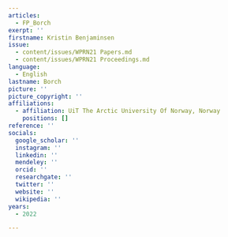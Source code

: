 ```yaml
---
articles:
  - FP_Borch
exerpt: ''
firstname: Kristin Benjaminsen
issue:
  - content/issues/WPRN21 Papers.md
  - content/issues/WPRN21 Proceedings.md
language:
  - English
lastname: Borch
picture: ''
picture_copyright: ''
affiliations:
  - affiliation: UiT The Arctic University Of Norway, Norway
    positions: []
reference: ''
socials:
  google_scholar: ''
  instagram: ''
  linkedin: ''
  mendeley: ''
  orcid: ''
  researchgate: ''
  twitter: ''
  website: ''
  wikipedia: ''
years:
  - 2022

---
```

